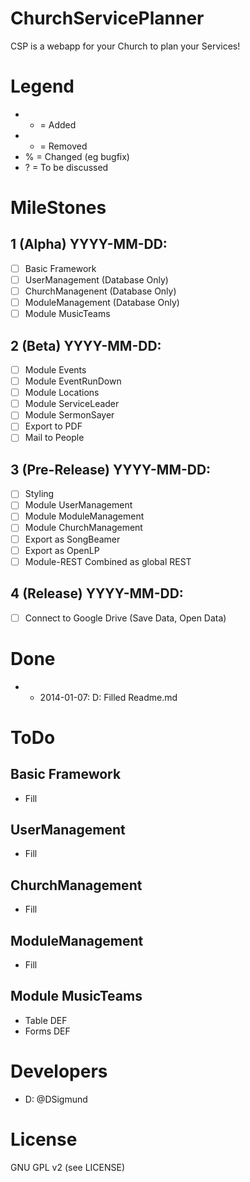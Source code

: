 ChurchServicePlanner
====================

CSP is a webapp for your Church to plan your Services!

# Legend
- + = Added
- - = Removed
- % = Changed (eg bugfix)
- ? = To be discussed

# MileStones

## 1 (Alpha) YYYY-MM-DD:
- [ ] Basic Framework
- [ ] UserManagement (Database Only)
- [ ] ChurchManagenent (Database Only)
- [ ] ModuleManagement (Database Only)
- [ ] Module MusicTeams

## 2 (Beta) YYYY-MM-DD:
- [ ] Module Events
- [ ] Module EventRunDown
- [ ] Module Locations
- [ ] Module ServiceLeader
- [ ] Module SermonSayer
- [ ] Export to PDF
- [ ] Mail to People

## 3 (Pre-Release) YYYY-MM-DD:
- [ ] Styling
- [ ] Module UserManagement
- [ ] Module ModuleManagement
- [ ] Module ChurchManagement
- [ ] Export as SongBeamer
- [ ] Export as OpenLP
- [ ] Module-REST Combined as global REST

## 4 (Release) YYYY-MM-DD:
- [ ] Connect to Google Drive (Save Data, Open Data)

# Done

- + 2014-01-07: D: Filled Readme.md

# ToDo

## Basic Framework
- Fill

## UserManagement
- Fill

## ChurchManagement
- Fill

## ModuleManagement
- Fill

## Module MusicTeams
- Table DEF
- Forms DEF

# Developers
- D: @DSigmund

# License
GNU GPL v2 (see LICENSE)
